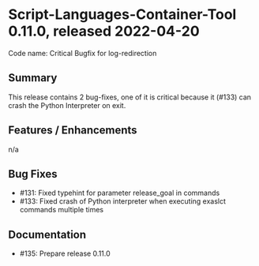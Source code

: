 # Script-Languages-Container-Tool 0.11.0, released 2022-04-20

Code name: Critical Bugfix for log-redirection

## Summary 

This release contains 2 bug-fixes, one of it is critical because it (#133) can crash the Python Interpreter on exit.

## Features / Enhancements

 n/a

## Bug Fixes

 - #131: Fixed typehint for parameter release_goal in commands
 - #133: Fixed crash of Python interpreter when executing exaslct commands multiple times

## Documentation

 - #135: Prepare release 0.11.0
